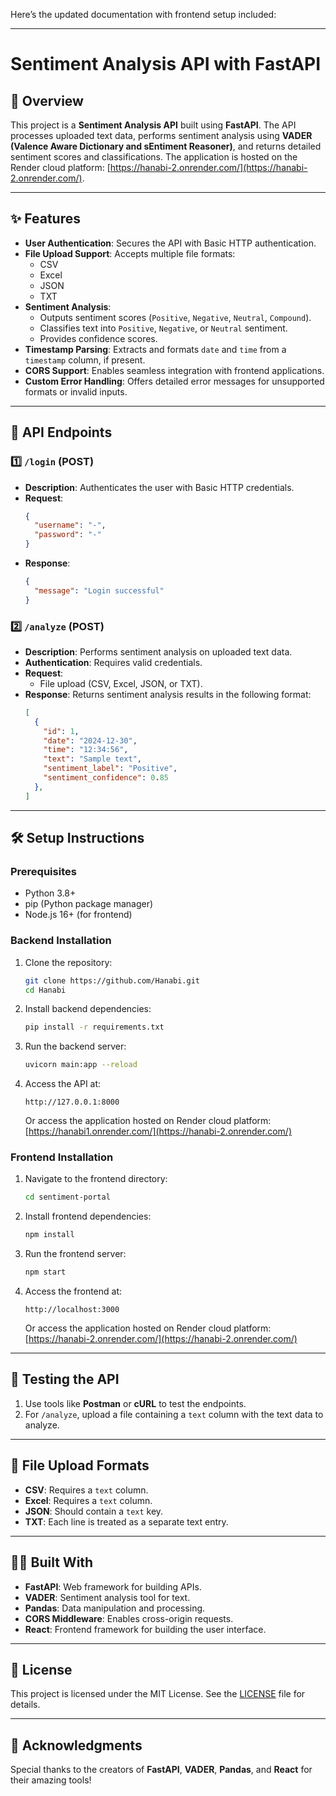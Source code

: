 Here’s the updated documentation with frontend setup included:

---

# Sentiment Analysis API with FastAPI

## 📄 Overview

This project is a **Sentiment Analysis API** built using **FastAPI**. The API processes uploaded text data, performs sentiment analysis using **VADER (Valence Aware Dictionary and sEntiment Reasoner)**, and returns detailed sentiment scores and classifications. The application is hosted on the Render cloud platform: [https://hanabi-2.onrender.com/](https://hanabi-2.onrender.com/).

---

## ✨ Features

- **User Authentication**: Secures the API with Basic HTTP authentication.
- **File Upload Support**: Accepts multiple file formats:
  - CSV
  - Excel
  - JSON
  - TXT
- **Sentiment Analysis**:
  - Outputs sentiment scores (`Positive`, `Negative`, `Neutral`, `Compound`).
  - Classifies text into `Positive`, `Negative`, or `Neutral` sentiment.
  - Provides confidence scores.
- **Timestamp Parsing**: Extracts and formats `date` and `time` from a `timestamp` column, if present.
- **CORS Support**: Enables seamless integration with frontend applications.
- **Custom Error Handling**: Offers detailed error messages for unsupported formats or invalid inputs.

---

## 🚀 API Endpoints

### 1️⃣ `/login` (POST)
- **Description**: Authenticates the user with Basic HTTP credentials.
- **Request**:
  ```json
  {
    "username": "-",
    "password": "-"
  }
  ```
- **Response**:
  ```json
  {
    "message": "Login successful"
  }
  ```

### 2️⃣ `/analyze` (POST)
- **Description**: Performs sentiment analysis on uploaded text data.
- **Authentication**: Requires valid credentials.
- **Request**:
  - File upload (CSV, Excel, JSON, or TXT).
- **Response**: Returns sentiment analysis results in the following format:
  ```json
  [
    {
      "id": 1,
      "date": "2024-12-30",
      "time": "12:34:56",
      "text": "Sample text",
      "sentiment_label": "Positive",
      "sentiment_confidence": 0.85
    },
  ]
  ```

---

## 🛠️ Setup Instructions

### Prerequisites
- Python 3.8+
- pip (Python package manager)
- Node.js 16+ (for frontend)

### Backend Installation

1. Clone the repository:
   ```bash
   git clone https://github.com/Hanabi.git
   cd Hanabi
   ```

2. Install backend dependencies:
   ```bash
   pip install -r requirements.txt
   ```

3. Run the backend server:
   ```bash
   uvicorn main:app --reload
   ```

4. Access the API at:
   ```
   http://127.0.0.1:8000
   ```
   Or access the application hosted on Render cloud platform: [https://hanabi1.onrender.com/](https://hanabi-2.onrender.com/)

### Frontend Installation

1. Navigate to the frontend directory:
   ```bash
   cd sentiment-portal
   ```

2. Install frontend dependencies:
   ```bash
   npm install
   ```

3. Run the frontend server:
   ```bash
   npm start
   ```

4. Access the frontend at:
   ```
   http://localhost:3000
   ```
   Or access the application hosted on Render cloud platform: [https://hanabi-2.onrender.com/](https://hanabi-2.onrender.com/)

---

## 🧪 Testing the API

1. Use tools like **Postman** or **cURL** to test the endpoints.
2. For `/analyze`, upload a file containing a `text` column with the text data to analyze.

---

## 📂 File Upload Formats

- **CSV**: Requires a `text` column.
- **Excel**: Requires a `text` column.
- **JSON**: Should contain a `text` key.
- **TXT**: Each line is treated as a separate text entry.

---

## 🧑‍💻 Built With

- **FastAPI**: Web framework for building APIs.
- **VADER**: Sentiment analysis tool for text.
- **Pandas**: Data manipulation and processing.
- **CORS Middleware**: Enables cross-origin requests.
- **React**: Frontend framework for building the user interface.

---

## 📜 License

This project is licensed under the MIT License. See the [LICENSE](LICENSE) file for details.

---

## 🙌 Acknowledgments

Special thanks to the creators of **FastAPI**, **VADER**, **Pandas**, and **React** for their amazing tools!
